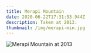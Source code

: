 ```yaml
---
title: Merapi Mountain
date: 2020-06-22T17:31:53.944Z
description: Taken at 2013.
thumbnail: /img/merapi-min.jpg
---
```

![Merapi Mountain at 2013](/img/merapi.jpg "Merapi Mountain at 2013")
